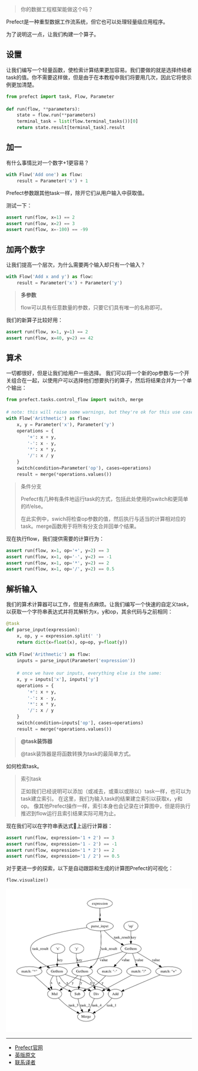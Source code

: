 > 
> 你的数据工程框架能做这个吗？
> 

Prefect是一种重型数据工作流系统，但它也可以处理轻量级应用程序。

为了说明这一点，让我们构建一个算子。

## 设置

让我们编写一个轻量函数，使检索计算结果更加容易。我们要做的就是选择终结者task的值。你不需要这样做，但是由于在本教程中我们将要用几次，因此它将使示例更加清楚。

````Python
from prefect import task, Flow, Parameter

def run(flow, **parameters):
    state = flow.run(**parameters)
    terminal_task = list(flow.terminal_tasks())[0]
    return state.result[terminal_task].result
````

## 加一

有什么事情比对一个数字+1更容易？

````Python
with Flow('Add one') as flow:
    result = Parameter('x') + 1
````

Prefect参数跟其他task一样，除开它们从用户输入中获取值。

测试一下：

````Python
assert run(flow, x=1) == 2
assert run(flow, x=2) == 3
assert run(flow, x=-100) == -99
````

## 加两个数字

让我们提高一个层次，为什么需要两个输入却只有一个输入？

````Python
with Flow('Add x and y') as flow:
    result = Parameter('x') + Parameter('y')
````
>     
> **多参数**
> 
> flow可以具有任意数量的参数，只要它们具有唯一的名称即可。
> 

我们的新算子比较好用：

````Python
assert run(flow, x=1, y=1) == 2
assert run(flow, x=40, y=2) == 42
````

## 算术

一切都很好，但是让我们给用户一些选择。 我们可以将一个新的op参数与一个开关组合在一起，以使用户可以选择他们想要执行的算子，然后将结果合并为一个单个输出：

````Python
from prefect.tasks.control_flow import switch, merge

# note: this will raise some warnings, but they're ok for this use case!
with Flow('Arithmetic') as flow:
    x, y = Parameter('x'), Parameter('y')
    operations = {
        '+': x + y,
        '-': x - y,
        '*': x * y,
        '/': x / y
    }
    switch(condition=Parameter('op'), cases=operations)
    result = merge(*operations.values())
````

> 
> 条件分支
> 
> Prefect有几种有条件地运行task的方式，包括此处使用的switch和更简单的if/else。
> 
> 在此实例中，swich将检查op参数的值，然后执行与适当的计算相对应的task。merge函数用于将所有分支合并回单个结果。
> 

现在执行flow，我们提供需要的计算行为：

````Python
assert run(flow, x=1, op='+', y=2) == 3
assert run(flow, x=1, op='-', y=2) == -1
assert run(flow, x=1, op='*', y=2) == 2
assert run(flow, x=1, op='/', y=2) == 0.5
````

## 解析输入

我们的算术计算器可以工作，但是有点麻烦。让我们编写一个快速的自定义task，以获取一个字符串表达式并将其解析为x，y和op，其余代码与之前相同：

````Python
@task
def parse_input(expression):
    x, op, y = expression.split(' ')
    return dict(x=float(x), op=op, y=float(y))

with Flow('Arithmetic') as flow:
    inputs = parse_input(Parameter('expression'))

    # once we have our inputs, everything else is the same:
    x, y = inputs['x'], inputs['y']
    operations = {
        '+': x + y,
        '-': x - y,
        '*': x * y,
        '/': x / y
    }
    switch(condition=inputs['op'], cases=operations)
    result = merge(*operations.values())
````

> 
> **@task装饰器**
> 
> @task装饰器是将函数转换为task的最简单方式。
> 

如何检索task。

> 
> 索引task
> 
> 正如我们已经说明可以添加（或减去，或乘以或除以）task一样，也可以为task建立索引。 在这里，我们为输入task的结果建立索引以获取x，y和op。 像其他Prefect操作一样，索引本身也会记录在计算图中，但是将执行推迟到flow运行且索引结果实际可用为止。
> 

现在我们可以在字符串表达式🎉上运行计算器：

````Python
assert run(flow, expression='1 + 2') == 3
assert run(flow, expression='1 - 2') == -1
assert run(flow, expression='1 * 2') == 2
assert run(flow, expression='1 / 2') == 0.5
````

对于更进一步的探索，以下是自动跟踪和生成的计算图Prefect的可视化：

````Python
flow.visualize()
````

![Calculator](calculator.png)

***

- [Prefect官网](https://www.prefect.io/)
- [英版原文](https://docs.prefect.io/core/advanced_tutorials/calculator.html)
- [联系译者](https://github.com/listen-lavender)


